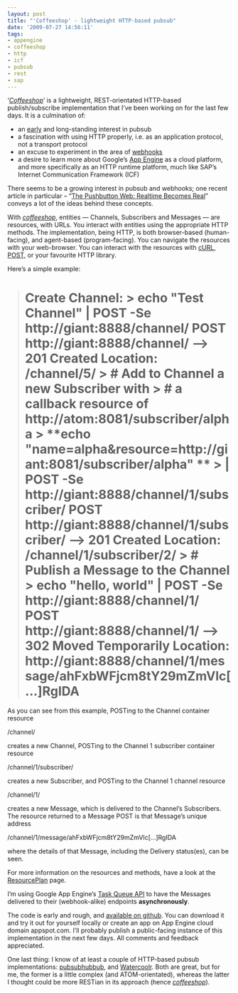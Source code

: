 ```yaml
---
layout: post
title: "'Coffeeshop' - lightweight HTTP-based pubsub"
date: '2009-07-27 14:56:11'
tags:
- appengine
- coffeeshop
- http
- icf
- pubsub
- rest
- sap
---
```



‘*[Coffeeshop](http://wiki.github.com/qmacro/coffeeshop)*‘ is a lightweight, REST-orientated HTTP-based publish/subscribe implementation that I’ve been working on for the last few days. It is a culmination of:

- an [early](http://www.pipetree.com/jabber/jep-0024.html) and long-standing interest in pubsub
- a fascination with using HTTP properly, i.e. as an application protocol, not a transport protocol
- an excuse to experiment in the area of [webhooks  
](http://blog.webhooks.org/)
- a desire to learn more about Google’s [App Engine](http://code.google.com/appengine/) as a cloud platform, and more specifically as an HTTP runtime platform, much like SAP’s Internet Communication Framework (ICF)

There seems to be a growing interest in pubsub and webhooks; one recent article in particular – “[The Pushbutton Web: Realtime Becomes Real](http://dashes.com/anil/2009/07/the-pushbutton-web-realtime-becomes-real.html)” conveys a lot of the ideas behind these concepts.

With [*coffeeshop*](http://wiki.github.com/qmacro/coffeeshop), entities — Channels, Subscribers and Messages — are resources, with URLs. You interact with entities using the appropriate HTTP methods. The implementation, being HTTP, is both browser-based (human-facing), and agent-based (program-facing). You can navigate the resources with your web-browser. You can interact with the resources with [cURL](http://curl.haxx.se/), [POST](http://search.cpan.org/~gaas/libwww-perl-5.830/bin/lwp-request), or your favourite HTTP library.

Here’s a simple example:

> # Create Channel: > **echo "Test Channel" | POST -Se http://giant:8888/channel/** POST http://giant:8888/channel/ --> 201 Created Location: /channel/5/ > # Add to Channel a new Subscriber with > # a callback resource of http://atom:8081/subscriber/alpha > **echo "name=alpha&resource=http://giant:8081/subscriber/alpha" ** > **| POST -Se http://giant:8888/channel/1/subscriber/** POST http://giant:8888/channel/1/subscriber/ --> 201 Created Location: /channel/1/subscriber/2/ > # Publish a Message to the Channel > **echo "hello, world" | POST -Se http://giant:8888/channel/1/** POST http://giant:8888/channel/1/ --> 302 Moved Temporarily Location: http://giant:8888/channel/1/message/ahFxbWFjcm8tY29mZmVlc[...]RgIDA

As you can see from this example, POSTing to the Channel container resource

/channel/

creates a new Channel, POSTing to the Channel 1 subscriber container resource

/channel/1/subscriber/

creates a new Subscriber, and POSTing to the Channel 1 channel resource

/channel/1/

creates a new Message, which is delivered to the Channel’s Subscribers. The resource returned to a Message POST is that Message’s unique address

/channel/1/message/ahFxbWFjcm8tY29mZmVlc[...]RgIDA

where the details of that Message, including the Delivery status(es), can be seen.

For more information on the resources and methods, have a look at the [ResourcePlan](http://wiki.github.com/qmacro/coffeeshop/resourceplan) page.

I’m using Google App Engine’s [Task Queue API](http://googleappengine.blogspot.com/2009/06/new-task-queue-api-on-google-app-engine.html) to have the Messages delivered to their (webhook-alike) endpoints **asynchronously**.

The code is early and rough, and [available on github](http://wiki.github.com/qmacro/coffeeshop). You can download it and try it out for yourself locally or create an app on App Engine cloud domain appspot.com. I’ll probably publish a public-facing instance of this implementation in the next few days. All comments and feedback appreciated.

One last thing: I know of at least a couple of HTTP-based pubsub implementations: [pubsubhubbub](http://code.google.com/p/pubsubhubbub/), and [Watercoolr](http://watercoolr.nuklei.com/). Both are great, but for me, the former is a little complex (and ATOM-orientated), whereas the latter I thought could be more RESTian in its approach (hence [*coffeeshop*](http://wiki.github.com/qmacro/coffeeshop)).


